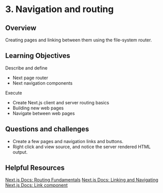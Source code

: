 # 3. Navigation and routing

## Overview

Creating pages and linking between them using the file-system router.

## Learning Objectives

Describe and define

- Next page router
- Next navigation components

Execute

- Create Next.js client and server routing basics
- Building new web pages
- Navigate between web pages

## Questions and challenges

- Create a few pages and navigation links and buttons.
- Right click and view source, and notice the server rendered HTML output.

## Helpful Resources

[Next.js Docs: Routing Fundamentals](https://nextjs.org/docs/routing/fundamentals)
[Next.js Docs: Linking and Navigating](https://beta.nextjs.org/docs/routing/linking-and-navigating)
[Next.js Docs: Link component](https://nextjs.org/docs/app/api-reference/components/link)